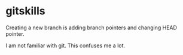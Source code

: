 # gitskills

Creating a new branch is adding branch pointers and changing HEAD pointer.

I am not familiar with git. This confuses me a lot.



